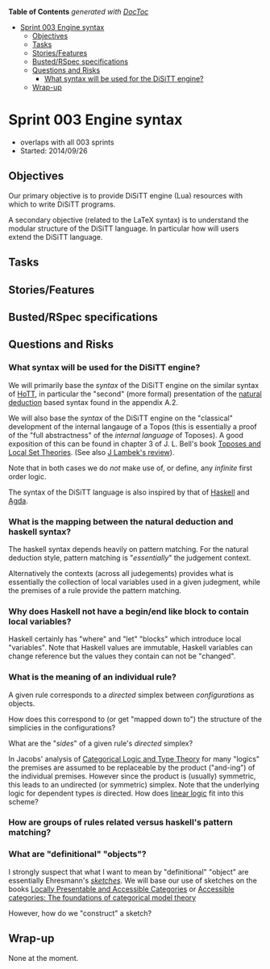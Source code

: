 **Table of Contents**  *generated with [DocToc](http://doctoc.herokuapp.com/)*

- [Sprint 003 Engine syntax](#sprint-003-engine-syntax)
	- [Objectives](#objectives)
	- [Tasks](#tasks)
	- [Stories/Features](#storiesfeatures)
	- [Busted/RSpec specifications](#bustedrspec-specifications)
	- [Questions and Risks](#questions-and-risks)
		- [What syntax will be used for the DiSiTT engine?](#what-syntax-will-be-used-for-the-disitt-engine)
	- [Wrap-up](#wrap-up)

# Sprint 003 Engine syntax

* overlaps with all 003 sprints
* Started: 2014/09/26 

## Objectives

Our primary objective is to provide DiSiTT engine (Lua) resources with 
which to write DiSiTT programs.

A secondary objective (related to the LaTeX syntax) is to understand 
the modular structure of the DiSiTT language. In particular how will 
users extend the DiSiTT language.

## Tasks

## Stories/Features

## Busted/RSpec specifications

## Questions and Risks

### What syntax will be used for the DiSiTT engine?

We will primarily base the *syntax* of the DiSiTT engine on the similar 
syntax of [HoTT](http://homotopytypetheory.org/book/), in particular 
the "second" (more formal) presentation of the [natural 
deduction](http://en.wikipedia.org/wiki/Natural_deduction) based syntax 
found in the appendix A.2.

We will also base the *syntax* of the DiSiTT engine on the 
"classical" development of the internal langauge of a Topos (this is 
essentially a proof of the "full abstractness" of the *internal* 
*language* of Toposes). A good exposition of this can be found in 
chapter 3 of J. L. Bell's book [Toposes and Local Set 
Theories](http://store.doverpublications.com/0486462862.html). (See 
also [J Lambek's 
review](http://projecteuclid.org/euclid.bams/1183555325)).

Note that in both cases we do *not* make use of, or define, any 
*infinite* first order logic.

The syntax of the DiSiTT language is also inspired by that of 
[Haskell](http://www.haskell.org) and 
[Agda](http://wiki.portal.chalmers.se/agda/pmwiki.php).

### What is the mapping between the natural deduction and haskell syntax?

The haskell syntax depends heavily on pattern matching.  For the 
natural deduction style, pattern matching is "*essentially*" the 
judgement context.

Alternatively the contexts (across all judegements) provides what is 
essentially the collection of local variables used in a given 
judegment, while the premises of a rule provide the pattern matching.

### Why does Haskell not have a begin/end like block to contain local variables?

Haskell certainly has "where" and "let" "blocks" which introduce local 
"variables". Note that Haskell values are immutable, Haskell variables 
can change reference but the values they contain can not be "changed".

### What is the meaning of an individual rule?

A given rule corresponds to a *directed* simplex between 
*configurations* as objects.  

How does this correspond to (or get "mapped down to") the structure of 
the simplicies in the configurations?

What are the "*sides*" of a given rule's *directed* simplex?

In Jacobs' analysis of [Categorical Logic and Type 
Theory](http://www.cs.ru.nl/B.Jacobs/CLT/bookinfo.html) for many 
"logics" the premises are assumed to be replaceable by the product 
("and-ing") of the individual premises. However since the product is 
(usually) symmetric, this leads to an undirected (or symmetric) 
simplex. Note that the underlying logic for dependent types *is* 
directed. How does [linear 
logic](http://en.wikipedia.org/wiki/Linear_logic) fit into this scheme?

### How are groups of rules related versus haskell's pattern matching?

### What are "definitional" "objects"?

I strongly suspect that what I want to mean by "definitional" "object" 
are essentially Ehresmann's 
[*sketches*](http://ncatlab.org/nlab/show/sketch). We will base our use 
of sketches on the books [Locally Presentable and Accessible 
Categories](http://ebooks.cambridge.org/ebook.jsf?bid=CBO9780511600579) 
or [Accessible categories: The foundations of categorical model 
theory](http://www.ams.org/books/conm/104/)

However, how do we "construct" a sketch?

## Wrap-up

None at the moment.
